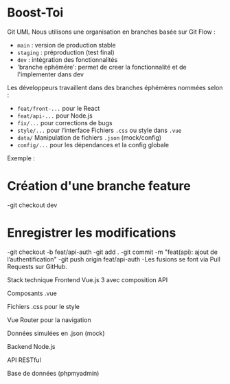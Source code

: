 # Boost-Toi
Git UML
Nous utilisons une organisation en branches basée sur Git Flow :

- `main` : version de production stable
- `staging` : préproduction (test final)
- `dev` : intégration des fonctionnalités
- 'branche ephémére': permet de creer la fonctionnalité et de l'implementer dans dev

Les développeurs travaillent dans des branches éphémères nommées selon :
- `feat/front-...` pour le React
- `feat/api-...` pour Node.js
- `fix/...` pour corrections de bugs
- `style/...` pour l’interface  Fichiers `.css` ou style dans `.vue`
- `data/`        Manipulation de fichiers `.json` (mock/config)
- `config/...` pour les dépendances et la config globale
  

Exemple :
# Création d'une branche feature
-git checkout dev

# Enregistrer les modifications
-git checkout -b feat/api-auth
-git add .
-git commit -m "feat(api): ajout de l’authentification"
-git push origin feat/api-auth
-Les fusions se font via Pull Requests sur GitHub.

Stack technique
Frontend
Vue.js 3 avec composition API

Composants .vue

Fichiers .css pour le style

Vue Router pour la navigation

Données simulées en .json (mock)

Backend
Node.js

API RESTful

Base de données (phpmyadmin)



